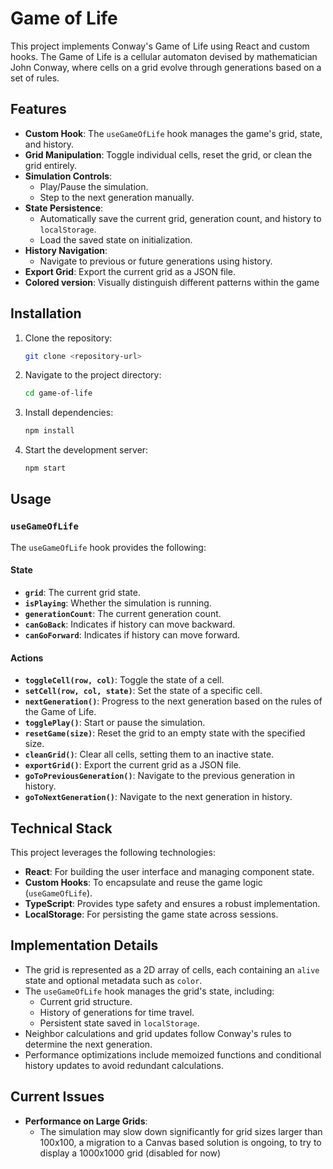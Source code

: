 # Game of Life

This project implements Conway's Game of Life using React and custom hooks. The Game of Life is a cellular automaton devised by mathematician John Conway, where cells on a grid evolve through generations based on a set of rules.

## Features

- **Custom Hook**: The `useGameOfLife` hook manages the game's grid, state, and history.
- **Grid Manipulation**: Toggle individual cells, reset the grid, or clean the grid entirely.
- **Simulation Controls**:
  - Play/Pause the simulation.
  - Step to the next generation manually.
- **State Persistence**:
  - Automatically save the current grid, generation count, and history to `localStorage`.
  - Load the saved state on initialization.
- **History Navigation**:
  - Navigate to previous or future generations using history.
- **Export Grid**: Export the current grid as a JSON file.
- **Colored version**: Visually distinguish different patterns within the game

## Installation

1. Clone the repository:

   ```bash
   git clone <repository-url>
   ```

2. Navigate to the project directory:

   ```bash
   cd game-of-life
   ```

3. Install dependencies:

   ```bash
   npm install
   ```

4. Start the development server:
   ```bash
   npm start
   ```

## Usage

### `useGameOfLife`

The `useGameOfLife` hook provides the following:

#### State

- **`grid`**: The current grid state.
- **`isPlaying`**: Whether the simulation is running.
- **`generationCount`**: The current generation count.
- **`canGoBack`**: Indicates if history can move backward.
- **`canGoForward`**: Indicates if history can move forward.

#### Actions

- **`toggleCell(row, col)`**: Toggle the state of a cell.
- **`setCell(row, col, state)`**: Set the state of a specific cell.
- **`nextGeneration()`**: Progress to the next generation based on the rules of the Game of Life.
- **`togglePlay()`**: Start or pause the simulation.
- **`resetGame(size)`**: Reset the grid to an empty state with the specified size.
- **`cleanGrid()`**: Clear all cells, setting them to an inactive state.
- **`exportGrid()`**: Export the current grid as a JSON file.
- **`goToPreviousGeneration()`**: Navigate to the previous generation in history.
- **`goToNextGeneration()`**: Navigate to the next generation in history.

## Technical Stack

This project leverages the following technologies:

- **React**: For building the user interface and managing component state.
- **Custom Hooks**: To encapsulate and reuse the game logic (`useGameOfLife`).
- **TypeScript**: Provides type safety and ensures a robust implementation.
- **LocalStorage**: For persisting the game state across sessions.

## Implementation Details

- The grid is represented as a 2D array of cells, each containing an `alive` state and optional metadata such as `color`.
- The `useGameOfLife` hook manages the grid's state, including:
  - Current grid structure.
  - History of generations for time travel.
  - Persistent state saved in `localStorage`.
- Neighbor calculations and grid updates follow Conway's rules to determine the next generation.
- Performance optimizations include memoized functions and conditional history updates to avoid redundant calculations.

## Current Issues

- **Performance on Large Grids**:
  - The simulation may slow down significantly for grid sizes larger than 100x100, a migration to a Canvas based solution is ongoing, to try to display a 1000x1000 grid (disabled for now)
